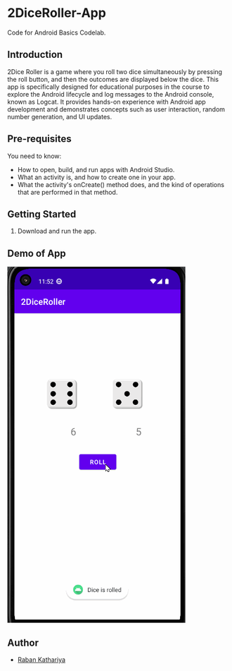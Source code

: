 # 2DiceRoller-App


Code for Android Basics Codelab.

Introduction
------------
2Dice Roller is a game where you roll two dice simultaneously by pressing the roll button, and then the outcomes are displayed below the dice. This app is specifically designed for educational purposes in the course to explore the Android lifecycle and log messages to the Android console, known as Logcat. It provides hands-on experience with Android app development and demonstrates concepts such as user interaction, random number generation, and UI updates.

Pre-requisites
--------------

You need to know:
- How to open, build, and run apps with Android Studio.
- What an activity is, and how to create one in your app.
- What the activity's onCreate() method does, and the kind of operations
  that are performed in that method.


Getting Started
---------------

1. Download and run the app.

Demo of App
---------------


![add](gif/diceRoller2.gif)



## Author

- [Raban Kathariya](https://www.github.com/raban2)

